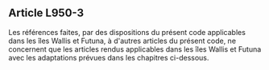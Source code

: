 Article L950-3
----
Les références faites, par des dispositions du présent code applicables dans les
îles Wallis et Futuna, à d'autres articles du présent code, ne concernent que
les articles rendus applicables dans les îles Wallis et Futuna avec les
adaptations prévues dans les chapitres ci-dessous.
